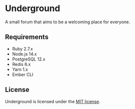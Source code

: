 # Underground

A small forum that aims to be a welcoming place for everyone.

## Requirements

- Ruby 2.7.x
- Node.js 14.x
- PostgreSQL 12.x
- Redis 6.x
- Yarn 1.x
- Ember CLI

## License

Underground is licensed under the [MIT license](LICENSE).

